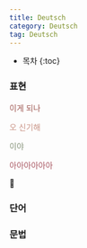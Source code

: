 ```yaml
---
title: Deutsch
category: Deutsch
tag: Deutsch
---
```








* 목차
{:toc}







### 표현
<span style="color:#A05A54">이게 되나</span>

<span style="color:#C99385">오 신기해</span>

<span style="color:#86937A">이야</span>

<span style="color:#A95762">아아아아아아</span>

&#129300;

### 단어



### 문법
